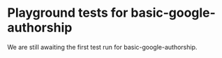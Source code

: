 # Playground tests for basic-google-authorship
We are still awaiting the first test run for basic-google-authorship.
